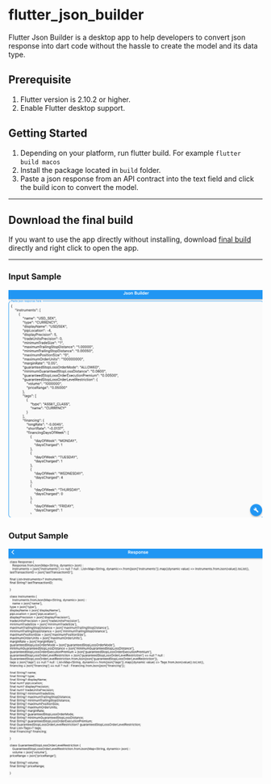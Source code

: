 # flutter_json_builder

Flutter Json Builder is a desktop app to help developers to convert json response into dart code without the hassle to create the model and its data type.

## Prerequisite
1. Flutter version is 2.10.2 or higher.
2. Enable Flutter desktop support.

## Getting Started
1. Depending on your platform, run flutter build. For example `flutter build macos`
2. Install the package located in `build` folder. 
3. Paste a json response from an API contract into the text field and click the build icon to convert the model.

---
## Download the final build
If you want to use the app directly without installing, download [final build](./flutter_json_builder.zip) directly and right click to open the app.

---

### Input Sample ###

![Input Sample](./input_sample.png)


### Output Sample ###

![Output Sample](./output_sample.png)


